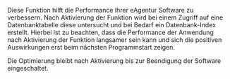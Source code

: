 Diese Funktion hilft die Performance Ihrer eAgentur Software zu verbessern. Nach Aktivierung der Funktion wird bei einem Zugriff auf eine Datenbanktabelle
diese untersucht und bei Bedarf ein Datenbank-Index erstellt. Hierbei ist zu beachten, dass die Performance der Anwendung nach Aktivierung der Funktion
langsamer sein kann und sich die positiven Auswirkungen erst beim nächsten Programmstart zeigen.

Die Optimierung bleibt nach Aktivierung bis zur Beendigung der Software eingeschaltet.
